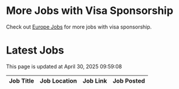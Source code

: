 # More Jobs with Visa Sponsorship

Check out [Europe Jobs](https://github.com/sureshparimi/europejobs#latest-jobs) for more jobs with visa sponsorship.

# Latest Jobs

This page is updated at April 30, 2025 09:59:08

| Job Title | Job Location | Job Link | Job Posted |
| --- | --- | --- | --- |
